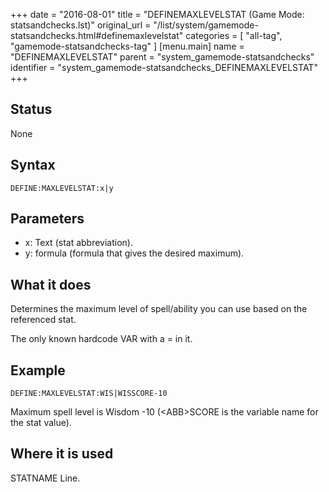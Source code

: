 +++
date = "2016-08-01"
title = "DEFINEMAXLEVELSTAT (Game Mode: statsandchecks.lst)"
original_url = "/list/system/gamemode-statsandchecks.html#definemaxlevelstat"
categories = [ "all-tag", "gamemode-statsandchecks-tag" ]
[menu.main]
    name = "DEFINEMAXLEVELSTAT"
    parent = "system_gamemode-statsandchecks"
    identifier = "system_gamemode-statsandchecks_DEFINEMAXLEVELSTAT"
+++

## Status

None

## Syntax

`DEFINE:MAXLEVELSTAT:x|y`

## Parameters

-   x: Text (stat abbreviation).
-   y: formula (formula that gives the
    desired maximum).



What it does
------------

Determines the maximum level of spell/ability you can use based on the
referenced stat.

The only known hardcode VAR with a = in it.

Example
-------

`DEFINE:MAXLEVELSTAT:WIS|WISSCORE-10`

Maximum spell level is Wisdom -10 (&lt;ABB&gt;SCORE is the variable name
for the stat value).

Where it is used
----------------

STATNAME Line.

